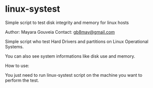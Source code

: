 # linux-systest
Simple script to test disk integrity and memory for linux hosts

Author: Mayara Gouveia
Contact: gb8may@gmail.com

Simple script who test Hard Drivers and partitions on Linux Operational Systems.

You can also see system informations like disk use and memory.

How to use:

You just need to run linux-systest script on the machine you want to perform the test.
